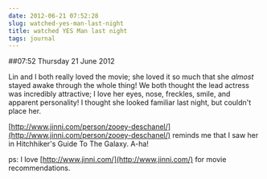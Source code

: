 ```yaml
---
date: 2012-06-21 07:52:28
slug: watched-yes-man-last-night
title: watched YES Man last night
tags: journal
---
```


##07:52 Thursday 21 June 2012

 

Lin and I both really loved the movie; she loved it so much that she *almost* stayed awake through the whole thing!  We both thought the lead actress was incredibly attractive; I love her eyes, nose, freckles, smile, and apparent personality!  I thought she looked familiar last night, but couldn't place her.

 

[http://www.jinni.com/person/zooey-deschanel/](http://www.jinni.com/person/zooey-deschanel/) reminds me that I saw her in Hitchhiker's Guide To The Galaxy.  A-ha!

 

ps: I love [http://www.jinni.com/](http://www.jinni.com/) for movie recommendations.

 

 
